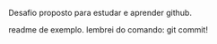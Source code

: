 Desafio proposto para estudar e aprender github.

readme de exemplo.
lembrei do comando: git commit!